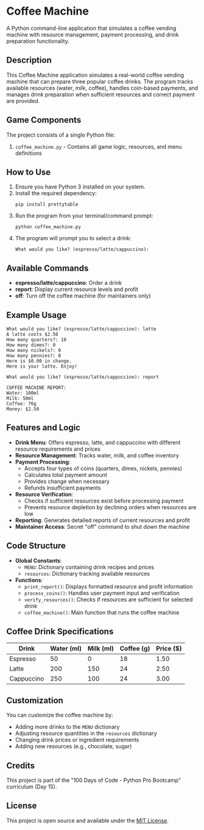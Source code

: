 # Coffee Machine

A Python command-line application that simulates a coffee vending machine with resource management, payment processing, and drink preparation functionality.

## Description

This Coffee Machine application simulates a real-world coffee vending machine that can prepare three popular coffee drinks. The program tracks available resources (water, milk, coffee), handles coin-based payments, and manages drink preparation when sufficient resources and correct payment are provided.

## Game Components

The project consists of a single Python file:
1. `coffee_machine.py` - Contains all game logic, resources, and menu definitions

## How to Use

1. Ensure you have Python 3 installed on your system.
2. Install the required dependency:
   ```
   pip install prettytable
   ```
3. Run the program from your terminal/command prompt:
   ```
   python coffee_machine.py
   ```
4. The program will prompt you to select a drink:
   ```
   What would you like? (espresso/latte/cappuccino):
   ```

## Available Commands

- **espresso/latte/cappuccino**: Order a drink
- **report**: Display current resource levels and profit
- **off**: Turn off the coffee machine (for maintainers only)

## Example Usage

```
What would you like? (espresso/latte/cappuccino): latte
A latte costs $2.50
How many quarters?: 10
How many dimes?: 0
How many nickels?: 0
How many pennies?: 0
Here is $0.00 in change.
Here is your latte. Enjoy!

What would you like? (espresso/latte/cappuccino): report

COFFEE MACHINE REPORT:
Water: 100ml
Milk: 50ml
Coffee: 76g
Money: $2.50
```

## Features and Logic

- **Drink Menu**: Offers espresso, latte, and cappuccino with different resource requirements and prices
- **Resource Management**: Tracks water, milk, and coffee inventory
- **Payment Processing**: 
  - Accepts four types of coins (quarters, dimes, nickels, pennies)
  - Calculates total payment amount
  - Provides change when necessary
  - Refunds insufficient payments
- **Resource Verification**:
  - Checks if sufficient resources exist before processing payment
  - Prevents resource depletion by declining orders when resources are low
- **Reporting**: Generates detailed reports of current resources and profit
- **Maintainer Access**: Secret "off" command to shut down the machine

## Code Structure

- **Global Constants**:
  - `MENU`: Dictionary containing drink recipes and prices
  - `resources`: Dictionary tracking available resources
- **Functions**:
  - `print_report()`: Displays formatted resource and profit information
  - `process_coins()`: Handles user payment input and verification
  - `verify_resources()`: Checks if resources are sufficient for selected drink
  - `coffee_machine()`: Main function that runs the coffee machine

## Coffee Drink Specifications

| Drink      | Water (ml) | Milk (ml) | Coffee (g) | Price ($) |
|------------|------------|-----------|------------|-----------|
| Espresso   | 50         | 0         | 18         | 1.50      |
| Latte      | 200        | 150       | 24         | 2.50      |
| Cappuccino | 250        | 100       | 24         | 3.00      |

## Customization

You can customize the coffee machine by:
- Adding more drinks to the `MENU` dictionary
- Adjusting resource quantities in the `resources` dictionary
- Changing drink prices or ingredient requirements
- Adding new resources (e.g., chocolate, sugar)

## Credits

This project is part of the "100 Days of Code - Python Pro Bootcamp" curriculum (Day 15).

## License

This project is open source and available under the [MIT License](https://opensource.org/licenses/MIT).
